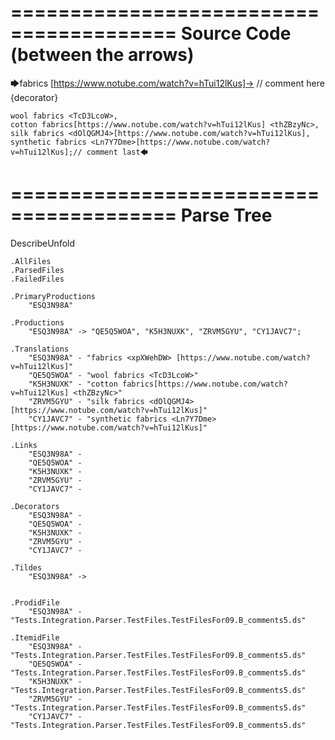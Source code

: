 ========================================
Source Code (between the arrows)
========================================

🡆fabrics <xpXWehDW> [https://www.notube.com/watch?v=hTui12lKus]-> // comment here {decorator}

    wool fabrics <TcD3LcoW>,
    cotton fabrics[https://www.notube.com/watch?v=hTui12lKus] <thZBzyNc>,
    silk fabrics <dOlQGMJ4>[https://www.notube.com/watch?v=hTui12lKus],
    synthetic fabrics <Ln7Y7Dme>[https://www.notube.com/watch?v=hTui12lKus];// comment last🡄

========================================
Parse Tree
========================================
DescribeUnfold

    .AllFiles
    .ParsedFiles
    .FailedFiles

    .PrimaryProductions
        "ESQ3N98A" 

    .Productions
        "ESQ3N98A" -> "QE5Q5WOA", "K5H3NUXK", "ZRVM5GYU", "CY1JAVC7";

    .Translations
        "ESQ3N98A" - "fabrics <xpXWehDW> [https://www.notube.com/watch?v=hTui12lKus]"
        "QE5Q5WOA" - "wool fabrics <TcD3LcoW>"
        "K5H3NUXK" - "cotton fabrics[https://www.notube.com/watch?v=hTui12lKus] <thZBzyNc>"
        "ZRVM5GYU" - "silk fabrics <dOlQGMJ4>[https://www.notube.com/watch?v=hTui12lKus]"
        "CY1JAVC7" - "synthetic fabrics <Ln7Y7Dme>[https://www.notube.com/watch?v=hTui12lKus]"

    .Links
        "ESQ3N98A" - 
        "QE5Q5WOA" - 
        "K5H3NUXK" - 
        "ZRVM5GYU" - 
        "CY1JAVC7" - 

    .Decorators
        "ESQ3N98A" - 
        "QE5Q5WOA" - 
        "K5H3NUXK" - 
        "ZRVM5GYU" - 
        "CY1JAVC7" - 

    .Tildes
        "ESQ3N98A" -> 


    .ProdidFile
        "ESQ3N98A" - "Tests.Integration.Parser.TestFiles.TestFilesFor09.B_comments5.ds"

    .ItemidFile
        "ESQ3N98A" - "Tests.Integration.Parser.TestFiles.TestFilesFor09.B_comments5.ds"
        "QE5Q5WOA" - "Tests.Integration.Parser.TestFiles.TestFilesFor09.B_comments5.ds"
        "K5H3NUXK" - "Tests.Integration.Parser.TestFiles.TestFilesFor09.B_comments5.ds"
        "ZRVM5GYU" - "Tests.Integration.Parser.TestFiles.TestFilesFor09.B_comments5.ds"
        "CY1JAVC7" - "Tests.Integration.Parser.TestFiles.TestFilesFor09.B_comments5.ds"

